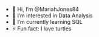 - 👋 Hi, I’m @MariahJones84
- 👀 I’m interested in Data Analysis
- 🌱 I’m currently learning SQL
- ⚡ Fun fact: I love turtles

<!---
MariahJones84/MariahJones84 is a ✨ special ✨ repository because its `README.md` (this file) appears on your GitHub profile.
You can click the Preview link to take a look at your changes.
--->
